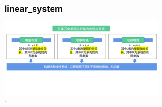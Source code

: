 # linear_system
![image](https://github.com/piliangliang/linear_system/blob/main/%E7%BA%BF%E6%80%A7%E7%B3%BB%E7%BB%9F%E7%9A%84%E9%87%8D%E8%A6%81%E6%80%A7.png).
